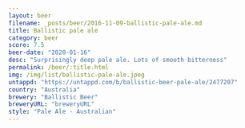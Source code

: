 ```yaml
---
layout: beer
filename: _posts/beer/2016-11-09-ballistic-pale-ale.md
title: Ballistic pale ale
category: beer
score: 7.5
beer-date: "2020-01-16"
desc: "Surprisingly deep pale ale. Lots of smooth bitterness"
permalink: /beer/:title.html
img: /img/list/ballistic-pale-ale.jpeg
untappd: "https://untappd.com/b/ballistic-beer-pale-ale/2477207"
country: "Australia"
brewery: "Ballistic Beer"
breweryURL: "breweryURL"
style: "Pale Ale - Australian"
---
```

